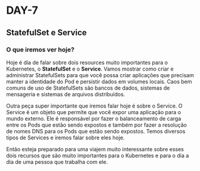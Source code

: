 # DAY-7

## StatefulSet e Service

### O que iremos ver hoje?<a name="oquevamosaprenderhoje"></a>

Hoje é dia de falar sobre dois resources muito importantes para o Kubernetes, o **StatefulSet** e o **Service**. Vamos mostrar como criar e administrar StatefulSets para que você possa criar aplicações que precisam manter a identidade do Pod e persistir dados em volumes locais. Caos bem comuns de uso de StatefulSets são bancos de dados, sistemas de mensageria e sistemas de arquivos distribuídos.

Outra peça super importante que iremos falar hoje é sobre o Service. O Service é um objeto que permite que você expor uma aplicação para o mundo externo. Ele é responsável por fazer o balanceamento de carga entre os Pods que estão sendo expostos e também por fazer a resolução de nomes DNS para os Pods que estão sendo expostos. Temos diversos tipos de Services e iremos falar sobre eles hoje.

Então esteja preparado para uma viajem muito interessante sobre esses dois recursos que são muito importantes para o Kubernetes e para o dia a dia de uma pessoa que trabalha com ele.


